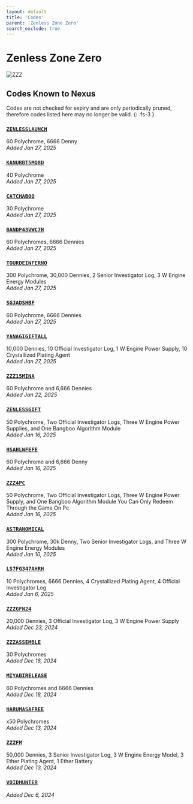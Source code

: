 ```yaml
---
layout: default
title: 'Codes'
parent: 'Zenless Zone Zero'
search_exclude: true
---
```


# Zenless Zone Zero

![ZZZ](https://cdn.discordapp.com/emojis/1323743245565427803.png)

## Codes Known to Nexus

Codes are not checked for expiry and are only periodically pruned, therefore codes listed here may no longer be valid.
{: .fs-3 }

### [`ZENLESSLAUNCH`](https://zenless.hoyoverse.com/redemption?code=ZENLESSLAUNCH)

60 Polychrome, 6666 Denny<br />*Added Jan 27, 2025*

### [`KANURBT5MQ8D`](https://zenless.hoyoverse.com/redemption?code=KANURBT5MQ8D)

40 Polychrome<br />*Added Jan 27, 2025*

### [`CATCHABOO`](https://zenless.hoyoverse.com/redemption?code=CATCHABOO)

30 Polychrome<br />*Added Jan 27, 2025*

### [`BANDP43VWC7H`](https://zenless.hoyoverse.com/redemption?code=BANDP43VWC7H)

60 Polychromes, 6666 Dennies<br />*Added Jan 27, 2025*

### [`TOURDEINFERNO`](https://zenless.hoyoverse.com/redemption?code=TOURDEINFERNO)

300 Polychrome, 30,000 Dennies, 2 Senior Investigator Log, 3 W Engine Energy Modules<br />*Added Jan 27, 2025*

### [`SGJADSHBF`](https://zenless.hoyoverse.com/redemption?code=SGJADSHBF)

60 Polychrome, 6666 Dennies<br />*Added Jan 27, 2025*

### [`YANAGIGIFTALL`](https://zenless.hoyoverse.com/redemption?code=YANAGIGIFTALL)

10,000 Dennies, 10 Official Investigator Log, 1  W Engine Power Supply, 10 Crystallized Plating Agent<br />*Added Jan 27, 2025*

### [`ZZZ15MINA`](https://zenless.hoyoverse.com/redemption?code=ZZZ15MINA)

60 Polychrome and 6,666 Dennies<br />*Added Jan 22, 2025*

### [`ZENLESSGIFT`](https://zenless.hoyoverse.com/redemption?code=ZENLESSGIFT)

50 Polychrome, Two Official Investigator Logs, Three W Engine Power Supplies, and One Bangboo Algorithm Module<br />*Added Jan 16, 2025*

### [`HSAHLWFEFE`](https://zenless.hoyoverse.com/redemption?code=HSAHLWFEFE)

60 Polychrome and 6,666 Denny<br />*Added Jan 16, 2025*

### [`ZZZ4PC`](https://zenless.hoyoverse.com/redemption?code=ZZZ4PC)

50 Polychrome, Two Official Investigator Logs, Three W Engine Power Supply, and One Bangboo Algorithm Module   You Can Only Redeem Through the Game On Pc<br />*Added Jan 16, 2025*

### [`ASTRANOMICAL`](https://zenless.hoyoverse.com/redemption?code=ASTRANOMICAL)

300 Polychrome, 30k Denny, Two Senior Investigator Logs, and Three W Engine Energy Modules<br />*Added Jan 10, 2025*

### [`LS7FG347AHRH`](https://zenless.hoyoverse.com/redemption?code=LS7FG347AHRH)

10 Polychromes, 6666 Dennies, 4 Crystallized Plating Agent, 4 Official Investigator Log<br />*Added Jan 6, 2025*

### [`ZZZGFN24`](https://zenless.hoyoverse.com/redemption?code=ZZZGFN24)

20,000 Dennies, 3 Official Investigator Log, 3 W Engine Power Supply<br />*Added Dec 23, 2024*

### [`ZZZASSEMBLE`](https://zenless.hoyoverse.com/redemption?code=ZZZASSEMBLE)

30 Polychromes<br />*Added Dec 18, 2024*

### [`MIYABIRELEASE`](https://zenless.hoyoverse.com/redemption?code=MIYABIRELEASE)

60 Polychromes  and 6666 Dennies<br />*Added Dec 18, 2024*

### [`HARUMASAFREE`](https://zenless.hoyoverse.com/redemption?code=HARUMASAFREE)

x50 Polychromes<br />*Added Dec 13, 2024*

### [`ZZZFM`](https://zenless.hoyoverse.com/redemption?code=ZZZFM)

50,000 Dennies, 3 Senior Investigator Log, 3 W Engine Energy Model, 3 Ether Plating Agent, 1 Ether Battery<br />*Added Dec 13, 2024*

### [`VOIDHUNTER`](https://zenless.hoyoverse.com/redemption?code=VOIDHUNTER)

*Added Dec 6, 2024*